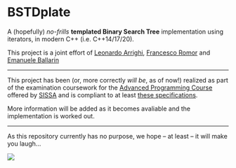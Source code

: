 # BSTDplate


A (hopefully) *no-frills* **templated Binary Search Tree** implementation using iterators, in modern C++ (i.e. C++14/17/20).

This project is a joint effort of [Leonardo Arrighi](https://github.com/LeonardoArrighi), [Francesco Romor](https://github.com/FrancescoRo) and [Emanuele Ballarin](https://github.com/emaballarin)

---

This project has been (or, more correctly *will be*, as of now!) realized as part of the examination coursework for the [Advanced Programming Course](https://github.com/asartori86/advanced_programming_2019-20) offered by [SISSA](https://sissa.it) and is compliant to at least [these specifications](https://github.com/asartori86/advanced_programming_2019-20/blob/master/exam/readme.pdf).

More information will be added as it becomes avaliable and the implementation is worked out.

---

As this repository currently has no purpose, we hope – at least – it will make you laugh…

![](https://i.kym-cdn.com/photos/images/original/001/272/773/6dd.jpg)
